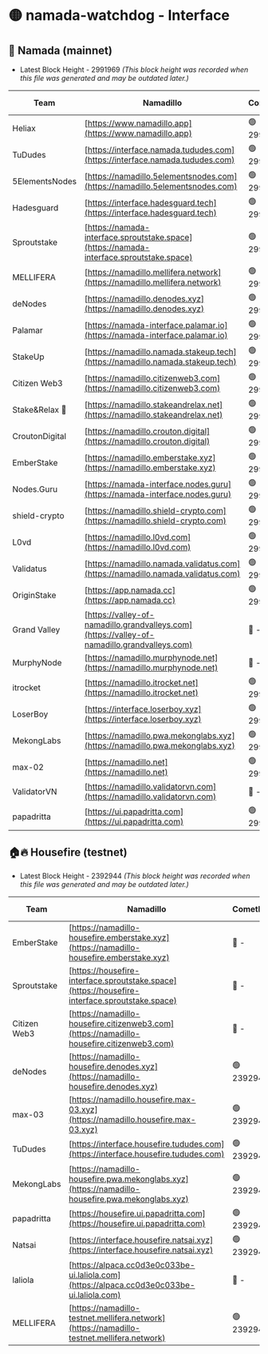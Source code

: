 # 🟡 namada-watchdog - Interface

## 🚀 Namada (mainnet)
- Latest Block Height - 2991969 *(This block height was recorded when this file was generated and may be outdated later.)*

| Team | Namadillo | CometBFT | Indexer | MASP Indexer |
|-|-|-|-|-|
| Heliax | [https://www.namadillo.app](https://www.namadillo.app) | 🟢 2991952 | 🟢 2991952 | 🟢 2991952 |
| TuDudes | [https://interface.namada.tududes.com](https://interface.namada.tududes.com) | 🟢 2991952 | 🟢 2991952 | 🟢 2991952 |
| 5ElementsNodes | [https://namadillo.5elementsnodes.com](https://namadillo.5elementsnodes.com) | 🟢 2991953 | 🟢 2991952 | 🟢 2991952 |
| Hadesguard | [https://interface.hadesguard.tech](https://interface.hadesguard.tech) | 🟢 2991953 | 🟢 2991953 | 🟢 2991953 |
| Sproutstake | [https://namada-interface.sproutstake.space](https://namada-interface.sproutstake.space) | 🟢 2991953 | 🔴 2797937 | 🟢 2991953 |
| MELLIFERA | [https://namadillo.mellifera.network](https://namadillo.mellifera.network) | 🟢 2991955 | 🟢 2991955 | 🟢 2991955 |
| deNodes | [https://namadillo.denodes.xyz](https://namadillo.denodes.xyz) | 🟢 2991955 | 🟢 2991955 | 🟢 2991955 |
| Palamar | [https://namada-interface.palamar.io](https://namada-interface.palamar.io) | 🟢 2991956 | 🟢 2991956 | 🟢 2991956 |
| StakeUp | [https://namadillo.namada.stakeup.tech](https://namadillo.namada.stakeup.tech) | 🟢 2991956 | 🟢 2991956 | 🟢 2991956 |
| Citizen Web3 | [https://namadillo.citizenweb3.com](https://namadillo.citizenweb3.com) | 🟢 2991957 | 🟢 2991957 | 🟢 2991957 |
| Stake&Relax 🦥 | [https://namadillo.stakeandrelax.net](https://namadillo.stakeandrelax.net) | 🟢 2991957 | 🟢 2991957 | 🟢 2991957 |
| CroutonDigital | [https://namadillo.crouton.digital](https://namadillo.crouton.digital) | 🟢 2991958 | 🟢 2991958 | 🟢 2991958 |
| EmberStake | [https://namadillo.emberstake.xyz](https://namadillo.emberstake.xyz) | 🟢 2991958 | 🟢 2991958 | 🟢 2991958 |
| Nodes.Guru | [https://namada-interface.nodes.guru](https://namada-interface.nodes.guru) | 🟢 2991959 | 🟢 2991959 | 🟢 2991959 |
| shield-crypto | [https://namadillo.shield-crypto.com](https://namadillo.shield-crypto.com) | 🟢 2991959 | 🟢 2991959 | 🟢 2991959 |
| L0vd | [https://namadillo.l0vd.com](https://namadillo.l0vd.com) | 🟢 2991960 | 🟢 2991960 | 🟢 2991960 |
| Validatus | [https://namadillo.namada.validatus.com](https://namadillo.namada.validatus.com) | 🟢 2991961 | 🟢 2991961 | 🟢 2991961 |
| OriginStake | [https://app.namada.cc](https://app.namada.cc) | 🟢 2991962 | 🟢 2991962 | 🟢 2991961 |
| Grand Valley | [https://valley-of-namadillo.grandvalleys.com](https://valley-of-namadillo.grandvalleys.com) | 🔴 - | 🟢 2991963 | 🟢 2991963 |
| MurphyNode | [https://namadillo.murphynode.net](https://namadillo.murphynode.net) | 🔴 - | 🔴 - | 🔴 - |
| itrocket | [https://namadillo.itrocket.net](https://namadillo.itrocket.net) | 🟢 2991965 | 🟢 2991965 | 🟢 2991965 |
| LoserBoy | [https://interface.loserboy.xyz](https://interface.loserboy.xyz) | 🟢 2991965 | 🟢 2991965 | 🟢 2991965 |
| MekongLabs | [https://namadillo.pwa.mekonglabs.xyz](https://namadillo.pwa.mekonglabs.xyz) | 🟢 2991966 | 🟢 2991966 | 🟢 2991966 |
| max-02 | [https://namadillo.net](https://namadillo.net) | 🟢 2991966 | 🟢 2991966 | 🟢 2991966 |
| ValidatorVN | [https://namadillo.validatorvn.com](https://namadillo.validatorvn.com) | 🔴 - | 🔴 - | 🔴 - |
| papadritta | [https://ui.papadritta.com](https://ui.papadritta.com) | 🟢 2991969 | 🟢 2991968 | 🟢 2991968 |

## 🏠🔥 Housefire (testnet)
- Latest Block Height - 2392944 *(This block height was recorded when this file was generated and may be outdated later.)*

| Team | Namadillo | CometBFT | Indexer | MASP Indexer |
|-|-|-|-|-|
| EmberStake | [https://namadillo-housefire.emberstake.xyz](https://namadillo-housefire.emberstake.xyz) | 🔴 - | 🔴 - | 🔴 - |
| Sproutstake | [https://housefire-interface.sproutstake.space](https://housefire-interface.sproutstake.space) | 🔴 - | 🔴 - | 🔴 - |
| Citizen Web3 | [https://namadillo-housefire.citizenweb3.com](https://namadillo-housefire.citizenweb3.com) | 🔴 - | 🔴 - | 🔴 - |
| deNodes | [https://namadillo-housefire.denodes.xyz](https://namadillo-housefire.denodes.xyz) | 🟢 2392941 | 🟢 2392941 | 🟢 2392941 |
| max-03 | [https://namadillo.housefire.max-03.xyz](https://namadillo.housefire.max-03.xyz) | 🟢 2392941 | 🔴 2167206 | 🟢 2392941 |
| TuDudes | [https://interface.housefire.tududes.com](https://interface.housefire.tududes.com) | 🟢 2392942 | 🟢 2392942 | 🟢 2392941 |
| MekongLabs | [https://namadillo-housefire.pwa.mekonglabs.xyz](https://namadillo-housefire.pwa.mekonglabs.xyz) | 🟢 2392942 | 🟢 2392942 | 🟢 2392942 |
| papadritta | [https://housefire.ui.papadritta.com](https://housefire.ui.papadritta.com) | 🟢 2392942 | 🟢 2392942 | 🟢 2392942 |
| Natsai | [https://interface.housefire.natsai.xyz](https://interface.housefire.natsai.xyz) | 🟢 2392943 | 🟢 2392943 | 🟢 2392943 |
| laliola | [https://alpaca.cc0d3e0c033be-ui.laliola.com](https://alpaca.cc0d3e0c033be-ui.laliola.com) | 🔴 - | 🔴 - | 🔴 - |
| MELLIFERA | [https://namadillo-testnet.mellifera.network](https://namadillo-testnet.mellifera.network) | 🟢 2392944 | 🟢 2392944 | 🟢 2392944 |

